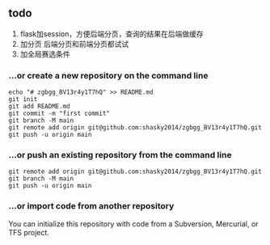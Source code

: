
## todo
1. flask加session，方便后端分页，查询的结果在后端做缓存
2. 加分页
   后端分页和前端分页都试试
3. 加全局赛选条件

### …or create a new repository on the command line
```
echo "# zgbgg_BV13r4y1T7hQ" >> README.md
git init
git add README.md
git commit -m "first commit"
git branch -M main
git remote add origin git@github.com:shasky2014/zgbgg_BV13r4y1T7hQ.git
git push -u origin main
```

### …or push an existing repository from the command line
```
git remote add origin git@github.com:shasky2014/zgbgg_BV13r4y1T7hQ.git
git branch -M main
git push -u origin main
```

### …or import code from another repository
You can initialize this repository with code from a Subversion, Mercurial, or TFS project.
